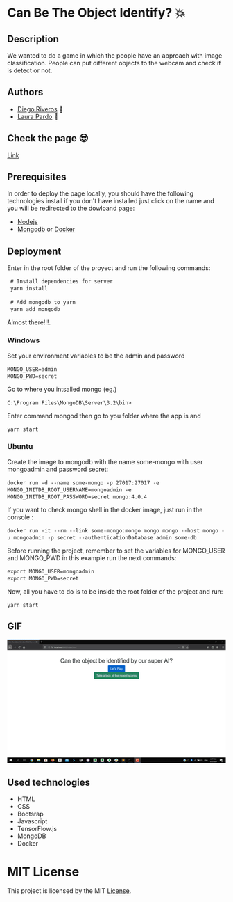 # Can Be The Object Identify?  :boom:
## Description

We wanted to do a game in which the people have an approach with image classification. People can put different objects to the webcam and check if is detect or not. 

## Authors 

- [Diego Riveros](https://dfriveros11.github.io/DiegoRiverosWebPage/)  :man:
- [Laura Pardo](https://laupardo.github.io/index.html)   :girl:

## Check the page  :sunglasses:
[Link](https://canbetheobjectidentify.herokuapp.com/)

## Prerequisites
In order to deploy the page locally, you should have the following technologies install if you don't have installed just click on the name and you will be redirected to the dowloand page:
- [Nodejs](https://nodejs.org/es/download/)
- [Mongodb](https://www.mongodb.com/download-center/community) or [Docker](https://docs.docker.com/install/linux/docker-ce/ubuntu/)


## Deployment
Enter in the root folder of the proyect and run the following commands: 

```
 # Install dependencies for server
 yarn install
 
 # Add mongodb to yarn
 yarn add mongodb
```
Almost there!!!.

### Windows
Set your environment variables to be the admin and password
```
MONGO_USER=admin
MONGO_PWD=secret
```
Go to where you intsalled mongo (eg.)
```
C:\Program Files\MongoDB\Server\3.2\bin>
```
Enter command mongod
then go to you folder where the app is and 
```
yarn start
```
### Ubuntu
Create the image to mongodb with the name some-mongo with user mongoadmin and password secret:
```
docker run -d --name some-mongo -p 27017:27017 -e MONGO_INITDB_ROOT_USERNAME=mongoadmin -e MONGO_INITDB_ROOT_PASSWORD=secret mongo:4.0.4
```
If you want to check mongo shell in the docker image, just run in the console : 
```
docker run -it --rm --link some-mongo:mongo mongo mongo --host mongo -u mongoadmin -p secret --authenticationDatabase admin some-db
```
Before running the project, remember to set the variables for MONGO_USER and MONGO_PWD in this example run the next commands: 
```
export MONGO_USER=mongoadmin
export MONGO_PWD=secret
```
Now, all you have to do is to be inside the root folder of the project and run: 
```
yarn start
```

## GIF
![](gif.gif)
## Used technologies

- HTML
- CSS
- Bootsrap 
- Javascript
- TensorFlow.js
- MongoDB
- Docker

# MIT License 
This project is licensed by the MIT [License](https://github.com/dfriveros11/CanBeTheObjectIdentify/edit/master/LICENSE.md).
